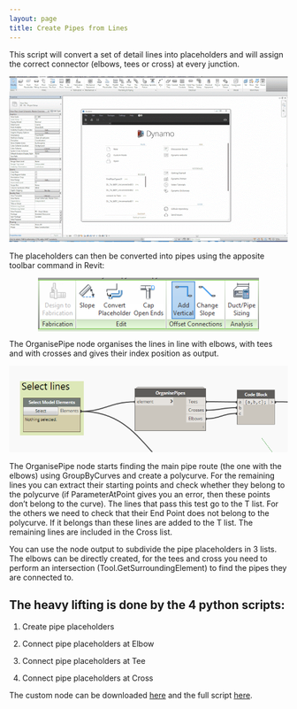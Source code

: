 ```yaml
---
layout: page
title: Create Pipes from Lines
---
```


<style>

.overlay {
  fill: none;
  pointer-events: all;
}
    </style>
    
<script src="//code.jquery.com/jquery.js"></script>

<script src="//d3js.org/d3.v3.min.js"></script>

This script will convert a set of detail lines into placeholders and will assign the correct connector (elbows, tees or cross) at every junction. 

<img src="/scripts/img/dwgToPipes.gif" width="720">

The placeholders can then be converted into pipes using the apposite toolbar command in Revit:

<img src="/scripts/img/pipes1.PNG" width="400" style="display:block; margin-left: auto; margin-right: auto;">

The OrganisePipe node organises the lines in line with elbows, with tees and with crosses and gives their index position as output. 

<img src="/scripts/img/pipes2.PNG" width="720">

The OrganisePipe node starts finding the main pipe route (the one with the elbows) using GroupByCurves and create a polycurve. For the remaining lines you can extract their starting points and check whether they belong to the polycurve (if ParameterAtPoint gives you an error, then these points don’t belong to the curve). The lines that pass this test go to the T list. For the others we need to check that their End Point does not belong to the polycurve. If it belongs than these lines are added to the T list. The remaining lines are included in the Cross list.

You can use the node output to subdivide the pipe placeholders in 3 lists. The elbows can be directly created, for the tees and cross you need to perform an intersection (Tool.GetSurroundingElement) to find the pipes they are connected to.

<div id="imageContainer1"></div>

## The heavy lifting is done by the 4 python scripts:

1. Create pipe placeholders

<div id="imageContainer2"></div>

2. Connect pipe placeholders at Elbow

<div id="imageContainer3"></div>

3. Connect pipe placeholders at Tee

<div id="imageContainer4"></div>

4. Connect pipe placeholders at Cross

<div id="imageContainer5"></div>

The custom node can be downloaded [here](https://drive.google.com/open?id=0BxH7XsYIEQEhVkkya2NNYjhXQ1k) and the full script [here](https://drive.google.com/open?id=0BxH7XsYIEQEhbFRYTWFDYWppR0U).


<script>  
var imgHeight = 635, imgWidth = 720,      
    width =  720, height = 385,             
    translate0 = [0, -150], scale0 = 1;  

svg1 = d3.select("#imageContainer1").append("svg")
    .attr("width",  width + "px")
    .attr("height", height + "px");

svg1.append("rect")
    .attr("class", "overlay")
    .attr("width", width + "px")
    .attr("height", height + "px");

svg1 = svg1.append("g")
    .attr("transform", "translate(" + translate0 + ")scale(" + scale0 + ")")
    .call(d3.behavior.zoom().scaleExtent([1, 3]).on("zoom", zoom))
  .append("g");

svg1.append("image")
    .attr("width",  imgWidth + "px")
    .attr("height", imgHeight + "px")
    .attr("xlink:href", "/scripts/img/pipes3.PNG");

function zoom() {
  svg1.attr("transform", "translate(" + d3.event.translate + ")scale(" + d3.event.scale + ")");
  console.log("translate: " + d3.event.translate + ", scale: " + d3.event.scale);
  }
  </script>    
  
  <script>  
var imgHeight = 800, imgWidth = 720,      
    width =  720, height = 800,             
    translate0 = [0, 0], scale0 = 1;  

svg2 = d3.select("#imageContainer2").append("svg")
    .attr("width",  width + "px")
    .attr("height", height + "px");

svg2.append("rect")
    .attr("class", "overlay")
    .attr("width", width + "px")
    .attr("height", height + "px");

svg2 = svg2.append("g")
    .attr("transform", "translate(" + translate0 + ")scale(" + scale0 + ")")
    .call(d3.behavior.zoom().scaleExtent([1, 3]).on("zoom", zoom))
  .append("g");

svg2.append("image")
    .attr("width",  imgWidth + "px")
    .attr("height", imgHeight + "px")
    .attr("xlink:href", "/scripts/img/pipes4.PNG");

function zoom() {
  svg2.attr("transform", "translate(" + d3.event.translate + ")scale(" + d3.event.scale + ")");
  console.log("translate: " + d3.event.translate + ", scale: " + d3.event.scale);
  }
  </script>    
  
  <script>  
var imgHeight = 800, imgWidth = 720,      
    width =  720, height = 800,             
    translate0 = [0, 0], scale0 = 1;  

svg3 = d3.select("#imageContainer3").append("svg")
    .attr("width",  width + "px")
    .attr("height", height + "px");

svg3.append("rect")
    .attr("class", "overlay")
    .attr("width", width + "px")
    .attr("height", height + "px");

svg3 = svg3.append("g")
    .attr("transform", "translate(" + translate0 + ")scale(" + scale0 + ")")
    .call(d3.behavior.zoom().scaleExtent([1, 3]).on("zoom", zoom))
  .append("g");

svg3.append("image")
    .attr("width",  imgWidth + "px")
    .attr("height", imgHeight + "px")
    .attr("xlink:href", "/scripts/img/pipes5.PNG");

function zoom() {
  svg3.attr("transform", "translate(" + d3.event.translate + ")scale(" + d3.event.scale + ")");
  console.log("translate: " + d3.event.translate + ", scale: " + d3.event.scale);
  }
  </script>    

<script>  
var imgHeight = 800, imgWidth = 720,      
    width =  720, height = 800,             
    translate0 = [0, 0], scale0 = 1;  

svg4 = d3.select("#imageContainer4").append("svg")
    .attr("width",  width + "px")
    .attr("height", height + "px");

svg4.append("rect")
    .attr("class", "overlay")
    .attr("width", width + "px")
    .attr("height", height + "px");

svg4 = svg4.append("g")
    .attr("transform", "translate(" + translate0 + ")scale(" + scale0 + ")")
    .call(d3.behavior.zoom().scaleExtent([1, 3]).on("zoom", zoom))
  .append("g");

svg4.append("image")
    .attr("width",  imgWidth + "px")
    .attr("height", imgHeight + "px")
    .attr("xlink:href", "/scripts/img/pipes6.PNG");

function zoom() {
  svg4.attr("transform", "translate(" + d3.event.translate + ")scale(" + d3.event.scale + ")");
  console.log("translate: " + d3.event.translate + ", scale: " + d3.event.scale);
  }
  </script>    

<script>  
var imgHeight = 800, imgWidth = 720,      
    width =  720, height = 800,             
    translate0 = [0, 0], scale0 = 1;  

svg5 = d3.select("#imageContainer5").append("svg")
    .attr("width",  width + "px")
    .attr("height", height + "px");

svg5.append("rect")
    .attr("class", "overlay")
    .attr("width", width + "px")
    .attr("height", height + "px");

svg5 = svg5.append("g")
    .attr("transform", "translate(" + translate0 + ")scale(" + scale0 + ")")
    .call(d3.behavior.zoom().scaleExtent([1, 3]).on("zoom", zoom))
  .append("g");

svg5.append("image")
    .attr("width",  imgWidth + "px")
    .attr("height", imgHeight + "px")
    .attr("xlink:href", "/scripts/img/pipes7.PNG");

function zoom() {
  svg5.attr("transform", "translate(" + d3.event.translate + ")scale(" + d3.event.scale + ")");
  console.log("translate: " + d3.event.translate + ", scale: " + d3.event.scale);
  }
  </script>    
